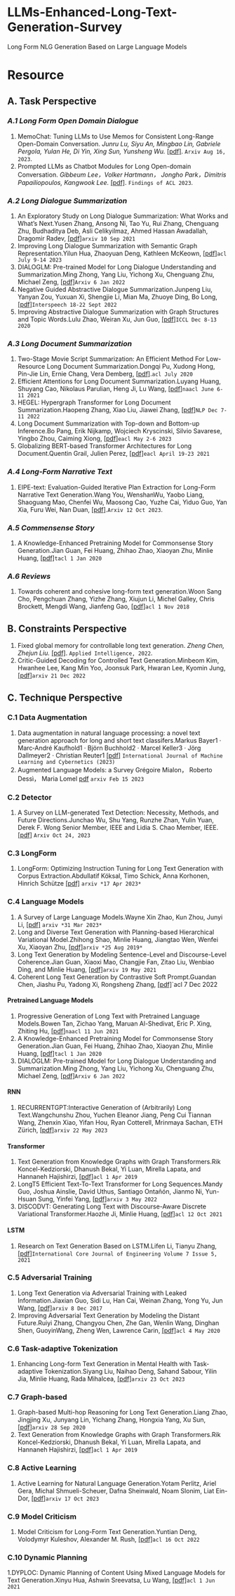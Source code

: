# LLMs-Enhanced-Long-Text-Generation-Survey

Long Form NLG Generation  Based on Large Language Models

# **Resource**

  ## A. Task Perspective

  ### _A.1 Long Form Open Domain Dialogue_

  1. MemoChat: Tuning LLMs to Use Memos for Consistent Long-Range Open-Domain Conversation. _Junru Lu, Siyu An, Mingbao Lin, Gabriele Pergola, Yulan He, Di Yin, Xing Sun, Yunsheng Wu._ [\[pdf\]](https://arxiv.org/pdf/2308.08239.pdf). `Arxiv Aug 16, 2023`.
  2. Prompted LLMs as Chatbot Modules for Long Open-domain Conversation. _Gibbeum Lee，Volker Hartmann， Jongho Park，Dimitris Papailiopoulos, Kangwook Lee._ [\[pdf\]](https://aclanthology.org/2023.findings-acl.277.pdf). `Findings of ACL 2023`.

  ### _A.2 Long Dialogue Summarization_

  1. An Exploratory Study on Long Dialogue Summarization: What Works and What’s Next.Yusen Zhang, Ansong Ni, Tao Yu, Rui Zhang, Chenguang Zhu, Budhaditya Deb, Asli Celikyilmaz, Ahmed Hassan Awadallah, Dragomir Radev, [[pdf]](https://arxiv.org/pdf/2109.04609.pdf)`arxiv 10 Sep 2021`
  2. Improving Long Dialogue Summarization with Semantic Graph Representation.Yilun Hua, Zhaoyuan Deng, Kathleen McKeown, [[pdf]](https://pdfs.semanticscholar.org/4f75/d77de71d6c61cc2f732849a02cf4ff2f3282.pdf)`acl July 9-14 2023`
  3. DIALOGLM: Pre-trained Model for Long Dialogue Understanding and Summarization.Ming Zhong, Yang Liu, Yichong Xu, Chenguang Zhu, Michael Zeng, [[pdf]](https://arxiv.org/pdf/2109.02492.pdf)`Arxiv 6 Jan 2022`
  4. Negative Guided Abstractive Dialogue Summarization.Junpeng Liu, Yanyan Zou, Yuxuan Xi, Shengjie Li, Mian Ma, Zhuoye Ding, Bo Long, [[pdf]](https://www.isca-speech.org/archive/pdfs/interspeech_2022/liu22r_interspeech.pdf)`Interspeech 18-22 Sept 2022`
  5. Improving Abstractive Dialogue Summarization with Graph Structures and Topic Words.Lulu Zhao, Weiran Xu, Jun Guo, [[pdf]](https://aclanthology.org/2020.coling-main.39/)`ICCL Dec 8-13 2020`


  ### _A.3 Long Document Summarization_
  
  1. Two-Stage Movie Script Summarization: An Efficient Method For Low-Resource Long Document Summarization.Dongqi Pu, Xudong Hong, Pin-Jie Lin, Ernie Chang, Vera Demberg, [[pdf]](https://aclanthology.org/2022.creativesumm-1.9.pdf).`acl July 2020`
  2. Efficient Attentions for Long Document Summarization.Luyang Huang, Shuyang Cao, Nikolaus Parulian, Heng Ji, Lu Wang, [[pdf]](https://aclanthology.org/2021.naacl-main.112.pdf)`naacl June 6-11 2021`
  3. HEGEL: Hypergraph Transformer for Long Document Summarization.Haopeng Zhang, Xiao Liu, Jiawei Zhang, [[pdf]](https://aclanthology.org/2022.emnlp-main.692.pdf)`NLP Dec 7-11 2022`
  4. Long Document Summarization with Top-down and Bottom-up Inference.Bo Pang, Erik Nijkamp, Wojciech Kryscinski, Silvio Savarese, Yingbo Zhou, Caiming Xiong, [[pdf]](https://aclanthology.org/2023.findings-eacl.94.pdf)`eacl May 2-6 2023`
  5. Globalizing BERT-based Transformer Architectures for Long Document.Quentin Grail, Julien Perez, [[pdf]](https://aclanthology.org/2021.eacl-main.154/)`eacl April 19-23 2021`

  ### _A.4 Long-Form Narrative Text_
 
  1. EIPE-text: Evaluation-Guided Iterative Plan Extraction for Long-Form Narrative Text Generation.Wang You, WenshanWu, Yaobo Liang, Shaoguang Mao, Chenfei Wu, Maosong Cao, Yuzhe Cai, Yiduo Guo, Yan Xia, Furu Wei, Nan Duan, [[pdf]](https://arxiv.org/pdf/2310.08185.pdf).`Arxiv 12 Oct 2023`.

  ### _A.5 Commensense Story_
  
 1. A Knowledge-Enhanced Pretraining Model for Commonsense Story Generation.Jian Guan, Fei Huang, Zhihao Zhao, Xiaoyan Zhu, Minlie Huang, [[pdf]](https://aclanthology.org/2020.tacl-1.7.pdf)`tacl 1 Jan 2020`


  ### _A.6 Reviews_
  
 1. Towards coherent and cohesive long-form text generation.Woon Sang Cho, Pengchuan Zhang, Yizhe Zhang, Xiujun Li, Michel Galley, Chris Brockett, Mengdi Wang, Jianfeng Gao, [[pdf]](https://aclanthology.org/W19-2401.pdf)`acl 1 Nov 2018`


  ## B. Constraints Perspective

  1. Fixed global memory for controllable long text generation. _Zheng Chen, Zhejun Liu._ [\[pdf\]](https://dl.acm.org/doi/abs/10.1007/s10489-022-04197-6). `Applied Intelligence, 2022`.
  2. Critic-Guided Decoding for Controlled Text Generation.Minbeom Kim, Hwanhee Lee, Kang Min Yoo, Joonsuk Park, Hwaran Lee, Kyomin Jung, [[pdf]](https://arxiv.org/pdf/2212.10938.pdf)`arxiv 21 Dec 2022`

  ## C. Technique Perspective

  ### C.1 Data Augmentation

  1. Data augmentation in natural language processing: a novel text generation approach for long and short text classifers.Markus Bayer1  · Marc‑André Kaufhold1 · Björn Buchhold2 ·   Marcel Keller3 · Jörg Dallmeyer2 · Christian Reuter1 [[pdf]](https://link.springer.com/content/pdf/10.1007/s13042-022-01553-3.pdf?pdf=button) `International Journal of Machine       Learning and Cybernetics (2023)`
  2. Augmented Language Models: a Survey  Grégoire Mialon， Roberto Dessì， Maria Lomel [pdf](https://arxiv.org/pdf/2302.07842.pdf) `arxiv Feb 15 2023`

  ### C.2 Detector

  1. A Survey on LLM-generated Text Detection: Necessity, Methods, and Future Directions.Junchao Wu, Shu Yang, Runzhe Zhan, Yulin Yuan, Derek F. Wong Senior Member, IEEE and Lidia S. Chao Member, IEEE. [[pdf]](https://arxiv.org/pdf/2310.14724.pdf) `Arxiv Oct 24, 2023`

  ### C.3 LongForm

  1. LongForm: Optimizing Instruction Tuning for Long Text Generation with Corpus Extraction.Abdullatif Köksal, Timo Schick, Anna Korhonen, Hinrich Schütze [[pdf]](https://arxiv.org/abs/2304.08460) `arxiv *17 Apr 2023*`

  ### C.4 Language Models

  1. A Survey of Large Language Models.Wayne Xin Zhao, Kun Zhou, Junyi Li,  [[pdf]](https://arxiv.org/abs/2303.18223) `arxiv *31 Mar 2023*`
  2. Long and Diverse Text Generation with Planning-based Hierarchical Variational Model.Zhihong Shao, Minlie Huang, Jiangtao Wen, Wenfei Xu, Xiaoyan Zhu,  [[pdf]](https://arxiv.org/pdf/1908.06605.pdf)`arxiv *25 Aug 2019*`
  3. Long Text Generation by Modeling Sentence-Level and Discourse-Level Coherence.Jian Guan, Xiaoxi Mao, Changjie Fan, Zitao Liu, Wenbiao Ding, and Minlie Huang, [[pdf]](https://arxiv.org/pdf/2105.08963.pdf)`arxiv 19 May 2021`
  4. Coherent Long Text Generation by Contrastive Soft Prompt.Guandan Chen, Jiashu Pu, Yadong Xi, Rongsheng Zhang, [[pdf]](https://aclanthology.org/2022.gem-1.42.pdf)`acl 7 Dec 2022

 #### Pretrained Language Models
 
  1. Progressive Generation of Long Text with Pretrained Language Models.Bowen Tan, Zichao Yang, Maruan Al-Shedivat, Eric P. Xing, Zhiting Hu, [[pdf]](https://aclanthology.org/2021.naacl-main.341.pdf)`naacl 11 Jun 2021`
  2. A Knowledge-Enhanced Pretraining Model for Commonsense Story Generation.Jian Guan, Fei Huang, Zhihao Zhao, Xiaoyan Zhu, Minlie Huang, [[pdf]](https://aclanthology.org/2020.tacl-1.7.pdf)`tacl 1 Jan 2020`
  3. DIALOGLM: Pre-trained Model for Long Dialogue Understanding and Summarization.Ming Zhong, Yang Liu, Yichong Xu, Chenguang Zhu, Michael Zeng, [[pdf]](https://arxiv.org/pdf/2109.02492.pdf)`Arxiv 6 Jan 2022`

 #### RNN
 
 1. RECURRENTGPT:Interactive Generation of (Arbitrarily) Long Text.Wangchunshu Zhou, Yuchen Eleanor Jiang, Peng Cui Tiannan Wang, Zhenxin Xiao, Yifan Hou, Ryan Cotterell, Mrinmaya Sachan, ETH Zürich, [[pdf]](https://arxiv.org/pdf/2305.13304.pdf)`arxiv 22 May 2023`
  
 #### Transformer
 
 1. Text Generation from Knowledge Graphs with Graph Transformers.Rik Koncel-Kedziorski, Dhanush Bekal, Yi Luan, Mirella Lapata, and Hannaneh Hajishirzi, [[pdf]](https://aclanthology.org/N19-1238.pdf)`acl 1 Apr 2019`
 2. LongT5 Efficient Text-To-Text Transformer for Long Sequences.Mandy Guo, Joshua Ainslie, David Uthus, Santiago Ontañón, Jianmo Ni, Yun-Hsuan Sung, Yinfei Yang, [[pdf]](https://arxiv.org/pdf/2112.07916.pdf)`arxiv 3 May 2022`
 3. DISCODVT: Generating Long Text with Discourse-Aware Discrete Variational Transformer.Haozhe Ji, Minlie Huang, [[pdf]](https://aclanthology.org/2021.emnlp-main.347.pdf)`acl 12 Oct 2021`

 #### LSTM
 
 1. Research on Text Generation Based on LSTM.Lifen Li, Tianyu Zhang, [[pdf]](http://www.icj-e.org/download/ICJE-7-5-525-535.pdf)`International Core Journal of Engineering Volume 7 Issue 5, 2021`

  ### C.5 Adversarial Training
  
  1. Long Text Generation via Adversarial Training with Leaked Information.Jiaxian Guo, Sidi Lu, Han Cai, Weinan Zhang, Yong Yu, Jun Wang, [[pdf]](https://arxiv.org/pdf/1709.08624.pdf)`arxiv 8 Dec 2017`
  2. Improving Adversarial Text Generation by Modeling the Distant Future.Ruiyi Zhang, Changyou Chen, Zhe Gan, Wenlin Wang, Dinghan Shen, GuoyinWang, Zheng Wen, Lawrence Carin, [[pdf]](https://aclanthology.org/2020.acl-main.227.pdf)`acl 4 May 2020`

  ### C.6 Task-adaptive Tokenization
  
  1. Enhancing Long-form Text Generation in Mental Health with Task-adaptive Tokenization.Siyang Liu, Naihao Deng, Sahand Sabour, Yilin Jia, Minlie Huang, Rada Mihalcea, [[pdf]](https://arxiv.org/pdf/2310.05317.pdf)`arxiv 23 Oct 2023`

 ### C.7 Graph-based
 
 1. Graph-based Multi-hop Reasoning for Long Text Generation.Liang Zhao, Jingjing Xu, Junyang Lin, Yichang Zhang, Hongxia Yang, Xu Sun, [[pdf]](https://arxiv.org/pdf/2009.13282.pdf)`arxiv 28 Sep 2020`
 2. Text Generation from Knowledge Graphs with Graph Transformers.Rik Koncel-Kedziorski, Dhanush Bekal, Yi Luan, Mirella Lapata, and Hannaneh Hajishirzi, [[pdf]](https://aclanthology.org/N19-1238.pdf)`acl 1 Apr 2019`

 ### C.8 Active Learning
 
 1. Active Learning for Natural Language Generation.Yotam Perlitz, Ariel Gera, Michal Shmueli-Scheuer, Dafna Sheinwald, Noam Slonim, Liat Ein-Dor, [[pdf]](https://arxiv.org/pdf/2305.15040.pdf)`arxiv 17 Oct 2023`

 ### C.9 Model Criticism
 
 1. Model Criticism for Long-Form Text Generation.Yuntian Deng, Volodymyr Kuleshov, Alexander M. Rush, [[pdf]](https://aclanthology.org/2022.emnlp-main.815.pdf)`acl 16 Oct 2022`

 ### C.10 Dynamic Planning
 
 1.DYPLOC: Dynamic Planning of Content Using Mixed Language Models for Text Generation.Xinyu Hua, Ashwin Sreevatsa, Lu Wang, [[pdf]](https://aclanthology.org/2021.acl-long.501.pdf)`acl 1 Jun 2021`

  









